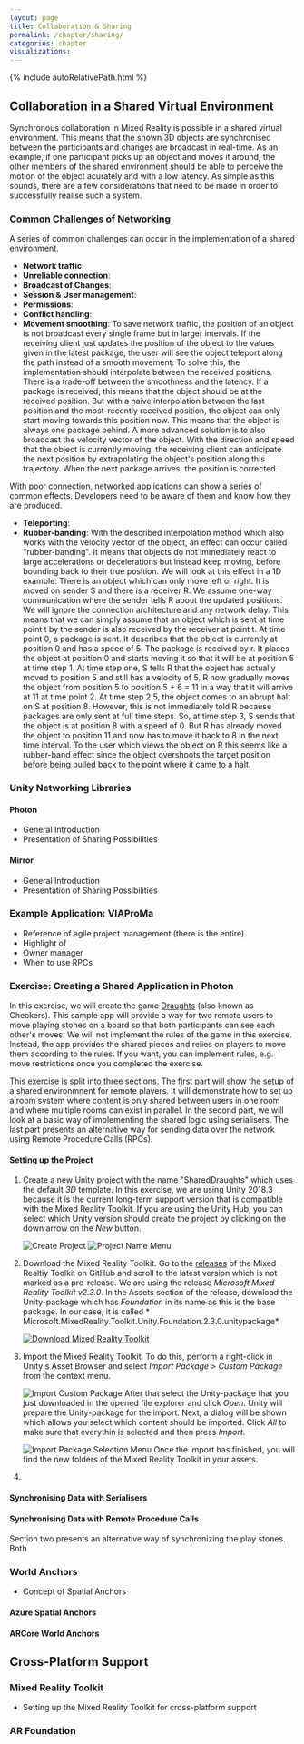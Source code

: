 ```yaml
---
layout: page
title: Collaboration & Sharing
permalink: /chapter/sharing/
categories: chapter
visualizations:
---
```


{% include autoRelativePath.html %}

## Collaboration in a Shared Virtual Environment

Synchronous collaboration in Mixed Reality is possible in a shared virtual environment.
This means that the shown 3D objects are synchronised between the participants and changes are broadcast in real-time.
As an example, if one participant picks up an object and moves it around, the other members of the shared environment should be able to perceive the motion of the object acurately and with a low latency.
As simple as this sounds, there are a few considerations that need to be made in order to successfully realise such a system.

### Common Challenges of Networking

A series of common challenges can occur in the implementation of a shared environment.

- **Network traffic**:
- **Unreliable connection**: 
- **Broadcast of Changes**:
- **Session & User management**:
- **Permissions**:
- **Conflict handling**: 
- **Movement smoothing**: To save network traffic, the position of an object is not broadcast every single frame but in larger intervals.
  If the receiving client just updates the position of the object to the values given in the latest package, the user will see the object teleport along the path instead of a smooth movement.
  To solve this, the implementation should interpolate between the received positions.
  There is a trade-off between the smoothness and the latency.
  If a package is received, this means that the object should be at the received position.
  But with a naive interpolation between the last position and the most-recently received position, the object can only start moving towards this position now.
  This means that the object is always one package behind.
  A more advanced solution is to also broadcast the velocity vector of the object.
  With the direction and speed that the object is currently moving, the receiving client can anticipate the next position by extrapolating the object's position along this trajectory.
  When the next package arrives, the position is corrected.

With poor connection, networked applications can show a series of common effects.
Developers need to be aware of them and know how they are produced.

- **Teleporting**:
- **Rubber-banding**: With the described interpolation method which also works with the velocity vector of the object, an effect can occur called "rubber-banding".
  It means that objects do not immediately react to large accelerations or decelerations but instead keep moving, before bounding back to their true position.
  We will look at this effect in a 1D example:
  There is an object which can only move left or right.
  It is moved on sender S and there is a receiver R.
  We assume one-way communication where the sender tells R about the updated positions.
  We will ignore the connection architecture and any network delay.
  This means that we can simply assume that an object which is sent at time point t by the sender is also received by the receiver at point t.
  At time point 0, a package is sent.
  It describes that the object is currently at position 0 and has a speed of 5.
  The package is received by r.
  It places the object at position 0 and starts moving it so that it will be at position 5 at time step 1.
  At time step one, S tells R that the object has actually moved to position 5 and still has a velocity of 5.
  R now gradually moves the object from position 5 to position 5 + 6 = 11 in a way that it will arrive at 11 at time point 2.
  At time step 2.5, the object comes to an abrupt halt on S at position 8.
  However, this is not immediately told R because packages are only sent at full time steps.
  So, at time step 3, S sends that the object is at position 8 with a speed of 0.
  But R has already moved the object to position 11 and now has to move it back to 8 in the next time interval.
  To the user which views the object on R this seems like a rubber-band effect since the object overshoots the target position before being pulled back to the point where it came to a halt.

### Unity Networking Libraries

#### Photon

- General Introduction
- Presentation of Sharing Possibilities

#### Mirror

- General Introduction
- Presentation of Sharing Possibilities

### Example Application: VIAProMa

- Reference of agile project management (there is the entire)
- Highlight of 
- Owner manager
- When to use RPCs

### Exercise: Creating a Shared Application in Photon

In this exercise, we will create the game [Draughts](https://en.wikipedia.org/wiki/Draughts) (also known as Checkers).
This sample app will provide a way for two remote users to move playing stones on a board so that both participants can see each other's moves.
We will not implement the rules of the game in this exercise.
Instead, the app provides the shared pieces and relies on players to move them according to the rules.
If you want, you can implement rules, e.g. move restrictions once you completed the exercise.

This exercise is split into three sections.
The first part will show the setup of a shared environmnent for remote players.
It will demonstrate how to set up a room system where content is only shared between users in one room and where multiple rooms can exist in parallel.
In the second part, we will look at a basic way of implementing the shared logic using serialisers.
The last part presents an alternative way for sending data over the network using Remote Procedure Calls (RPCs).

#### Setting up the Project

1. Create a new Unity project with the name "SharedDraughts" which uses the default *3D* template.
   In this exercise, we are using Unity 2018.3 because it is the current long-term support version that is compatible with the Mixed Reality Toolkit.
   If you are using the Unity Hub, you can select which Unity version should create the project by clicking on the down arrow on the *New* button.

   ![Create Project]({{pathToRoot}}/assets/figures/sharing/sharingExercise/CreateProject.png)
   ![Project Name Menu]({{pathToRoot}}/assets/figures/sharing/sharingExercise/ProjectName.png)
2. Download the Mixed Reality Toolkit.
   Go to the [releases](https://github.com/microsoft/MixedRealityToolkit-Unity/releases) of the Mixed Realtiy Toolkit on GitHub and scroll to the latest version which is not marked as a pre-release.
   We are using the release *Microsoft Mixed Reality Toolkit v2.3.0*.
   In the Assets section of the release, download the Unity-package which has *Foundation* in its name as this is the base package.
   In our case, it is called * Microsoft.MixedReality.Toolkit.Unity.Foundation.2.3.0.unitypackage*.

   [![Download Mixed Reality Toolkit]({{pathToRoot}}/assets/figures/sharing/sharingExercise/DownloadMRTK.png)](https://github.com/microsoft/MixedRealityToolkit-Unity/releases)
3. Import the Mixed Reality Toolkit.
   To do this, perform a right-click in Unity's Asset Browser and select *Import Package > Custom Package* from the context menu.

   ![Import Custom Package]({{pathToRoot}}/assets/figures/sharing/sharingExercise/ImportCustomPackage.png)
   After that select the Unity-package that you just downloaded in the opened file explorer and click *Open*.
   Unity will prepare the Unity-package for the import.
   Next, a dialog will be shown which allows you select which content should be imported.
   Click *All* to make sure that everythin is selected and then press *Import*.

   ![Import Package Selection Menu]({{pathToRoot}}/assets/figures/sharing/sharingExercise/ImportPackage.png)
   Once the import has finished, you will find the new folders of the Mixed Reality Toolkit in your assets.
4. 

#### Synchronising Data with Serialisers

#### Synchronising Data with Remote Procedure Calls

Section two presents an alternative way of synchronizing the play stones.
Both

### World Anchors

- Concept of Spatial Anchors

#### Azure Spatial Anchors

#### ARCore World Anchors

## Cross-Platform Support

### Mixed Reality Toolkit

- Setting up the Mixed Reality Toolkit for cross-platform support

### AR Foundation